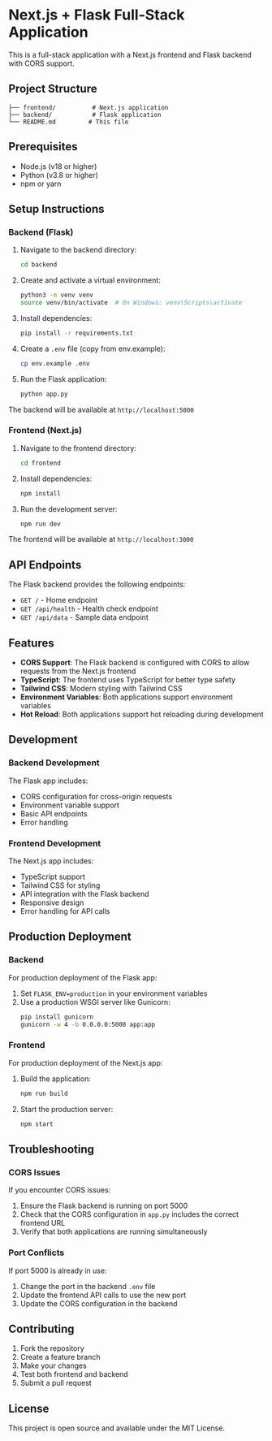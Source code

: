 # Next.js + Flask Full-Stack Application

This is a full-stack application with a Next.js frontend and Flask backend with CORS support.

## Project Structure

```
├── frontend/          # Next.js application
├── backend/           # Flask application
└── README.md         # This file
```

## Prerequisites

- Node.js (v18 or higher)
- Python (v3.8 or higher)
- npm or yarn

## Setup Instructions

### Backend (Flask)

1. Navigate to the backend directory:
   ```bash
   cd backend
   ```

2. Create and activate a virtual environment:
   ```bash
   python3 -m venv venv
   source venv/bin/activate  # On Windows: venv\Scripts\activate
   ```

3. Install dependencies:
   ```bash
   pip install -r requirements.txt
   ```

4. Create a `.env` file (copy from env.example):
   ```bash
   cp env.example .env
   ```

5. Run the Flask application:
   ```bash
   python app.py
   ```

The backend will be available at `http://localhost:5000`

### Frontend (Next.js)

1. Navigate to the frontend directory:
   ```bash
   cd frontend
   ```

2. Install dependencies:
   ```bash
   npm install
   ```

3. Run the development server:
   ```bash
   npm run dev
   ```

The frontend will be available at `http://localhost:3000`

## API Endpoints

The Flask backend provides the following endpoints:

- `GET /` - Home endpoint
- `GET /api/health` - Health check endpoint
- `GET /api/data` - Sample data endpoint

## Features

- **CORS Support**: The Flask backend is configured with CORS to allow requests from the Next.js frontend
- **TypeScript**: The frontend uses TypeScript for better type safety
- **Tailwind CSS**: Modern styling with Tailwind CSS
- **Environment Variables**: Both applications support environment variables
- **Hot Reload**: Both applications support hot reloading during development

## Development

### Backend Development

The Flask app includes:
- CORS configuration for cross-origin requests
- Environment variable support
- Basic API endpoints
- Error handling

### Frontend Development

The Next.js app includes:
- TypeScript support
- Tailwind CSS for styling
- API integration with the Flask backend
- Responsive design
- Error handling for API calls

## Production Deployment

### Backend

For production deployment of the Flask app:

1. Set `FLASK_ENV=production` in your environment variables
2. Use a production WSGI server like Gunicorn:
   ```bash
   pip install gunicorn
   gunicorn -w 4 -b 0.0.0.0:5000 app:app
   ```

### Frontend

For production deployment of the Next.js app:

1. Build the application:
   ```bash
   npm run build
   ```

2. Start the production server:
   ```bash
   npm start
   ```

## Troubleshooting

### CORS Issues

If you encounter CORS issues:
1. Ensure the Flask backend is running on port 5000
2. Check that the CORS configuration in `app.py` includes the correct frontend URL
3. Verify that both applications are running simultaneously

### Port Conflicts

If port 5000 is already in use:
1. Change the port in the backend `.env` file
2. Update the frontend API calls to use the new port
3. Update the CORS configuration in the backend

## Contributing

1. Fork the repository
2. Create a feature branch
3. Make your changes
4. Test both frontend and backend
5. Submit a pull request

## License

This project is open source and available under the MIT License.
